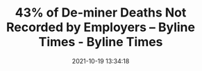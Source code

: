---
"title": "43% of De-miner Deaths Not Recorded by Employers – Byline Times - Byline Times"
"date": "2021-10-19 13:34:18"
"feed_name": "GOOGLENEWSMINING"
"feed_website": "https://news.google.com/search?q=mining%2Bincident&hl=en-US&gl=US&ceid=US:en"
"feed_rss": "https://news.google.com/rss/search?q=mining%2Bincident&hl=en-US&gl=US&ceid=US:en"
"link": "https://bylinetimes.com/2021/10/19/43-of-de-miner-deaths-not-recorded-by-employers/"
"source": "{'href': 'https://bylinetimes.com', 'title': 'Byline Times'}"
"file": "_posts/2021-1-1-23a8955ae76f740ac6c746296789634caa28ea10.md"
"accident": "0"
"drilling": "0"
"represented_by": "0"
"dead": "0"
"injured": "0"
"arrested": "0"
"place": "unknown place"
"where": "unknown site"
"causes": "unknown"
"place_uri": "unknown place"
---